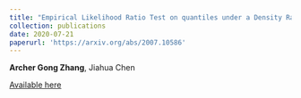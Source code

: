```yaml
--- 
title: "Empirical Likelihood Ratio Test on quantiles under a Density Ratio Model" 
collection: publications 
date: 2020-07-21
paperurl: 'https://arxiv.org/abs/2007.10586' 
--- 
```


**Archer Gong Zhang**, Jiahua Chen

[Available here](https://arxiv.org/abs/2007.10586)
